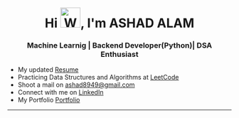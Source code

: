 <h1 align="center">Hi <img src="https://raw.githubusercontent.com/nixin72/nixin72/master/wave.gif" 
         alt="Waving hand animated gif"
         height="45"
         width="45" />, I'm ASHAD ALAM</h1>
<h3 align="center">Machine Learnig | Backend Developer(Python)| DSA Enthusiast</h3>

- My updated [Resume](https://drive.google.com/file/d/1ee5knBtKUJZ1B4rRg7njxM283EqCKfrC/view?usp=share_link)
- Practicing Data Structures and Algorithms at [LeetCode](https://leetcode.com/jackCal/)
- Shoot a mail on ashad8949@gmail.com
- Connect with me on [LinkedIn](https://www.linkedin.com/in/ashad-alam-3326ab202/)
- My Portfolio [Portfolio](https://ashad8949.github.io/)
<hr>
